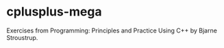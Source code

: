 # cplusplus-mega
Exercises from Programming: Principles and Practice Using C++ by Bjarne Stroustrup.
